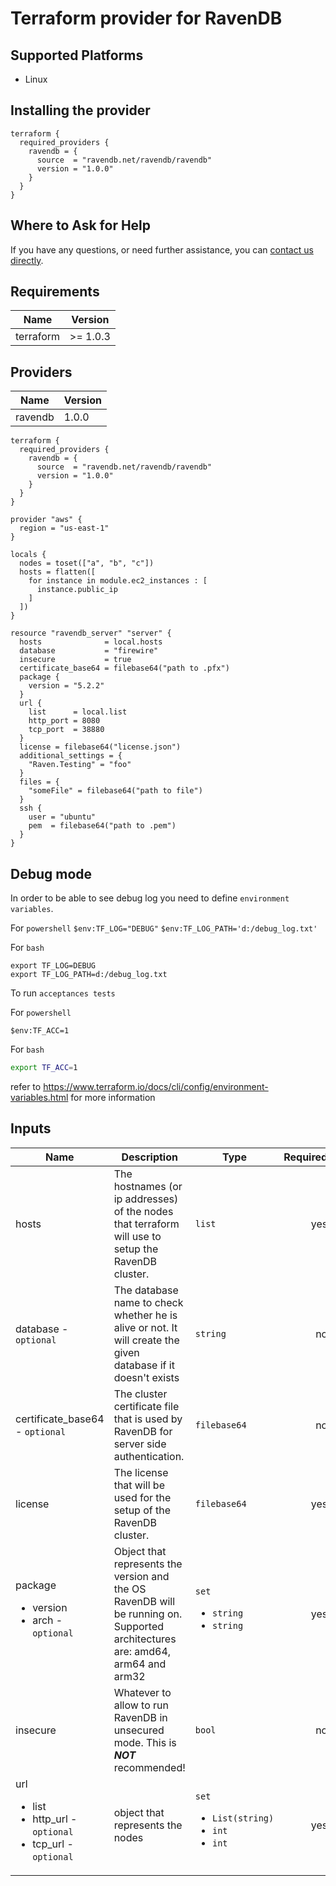 # Terraform provider for RavenDB 

## Supported Platforms
 
 - Linux

## Installing the provider

```
terraform {
  required_providers {
    ravendb = {
      source  = "ravendb.net/ravendb/ravendb"
      version = "1.0.0"
    }
  }
}
```

## Where to Ask for Help

If you have any questions, or need further assistance, you can [contact us directly](https://ravendb.net/contact).

## Requirements

| Name | Version |
|------|---------|
| terraform | >= 1.0.3 |

## Providers

| Name | Version |
|------|---------|
|ravendb|1.0.0

```
terraform {
  required_providers {
    ravendb = {
      source  = "ravendb.net/ravendb/ravendb"
      version = "1.0.0"
    }
  }
}
    
provider "aws" {
  region = "us-east-1"
}

locals {
  nodes = toset(["a", "b", "c"])
  hosts = flatten([
    for instance in module.ec2_instances : [
      instance.public_ip
    ]
  ])
}

resource "ravendb_server" "server" {
  hosts              = local.hosts
  database           = "firewire"
  insecure           = true
  certificate_base64 = filebase64("path to .pfx")
  package {
    version = "5.2.2"
  }
  url {
    list      = local.list
    http_port = 8080
    tcp_port  = 38880
  }
  license = filebase64("license.json")
  additional_settings = {
    "Raven.Testing" = "foo"
  }
  files = {
    "someFile" = filebase64("path to file")
  }
  ssh {
    user = "ubuntu"
    pem  = filebase64("path to .pem")
  }
}

```



## Debug mode
In order to be able to see debug log you need to define `environment variables`.

For `powershell`
`$env:TF_LOG="DEBUG"`
`$env:TF_LOG_PATH='d:/debug_log.txt'`

For `bash`
```shell
export TF_LOG=DEBUG
export TF_LOG_PATH=d:/debug_log.txt
```

To run `acceptances tests`

For `powershell`
```shell
$env:TF_ACC=1
````

For `bash`
```bash
export TF_ACC=1
````


refer to https://www.terraform.io/docs/cli/config/environment-variables.html for more information 

## Inputs

| Name | Description | Type  | Required |
|------|-------------|------|--------:|
| hosts | The hostnames (or ip addresses) of the nodes that terraform will use to setup the RavenDB cluster. | `list` | yes
| database - `optional` | The database name to check whether he is alive or not. It will create the given database if it doesn't exists | `string` | no |
| certificate_base64 - `optional` | The cluster certificate file that is used by RavenDB for server side authentication. | `filebase64` | no 
| license | The license that will be used for the setup of the RavenDB cluster. | `filebase64` |yes 
| package<ul><li>version</li><li>arch - `optional`</li>| Object that represents the version and the OS RavenDB will be running on. Supported architectures are: amd64, arm64 and arm32 | `set`<ul><li>`string`</li><li>`string`</li> | yes |
| insecure | Whatever to allow to run RavenDB in unsecured mode. This is ***NOT*** recommended! | `bool` | no |
| url<ul><li>list</li><li>http_url - `optional`</li><li>tcp_url - `optional`</li></ul>| object that represents the nodes | `set`<ul><li>`List(string)`</li><li>`int`</li> </li><li>`int`</li>  | yes |


